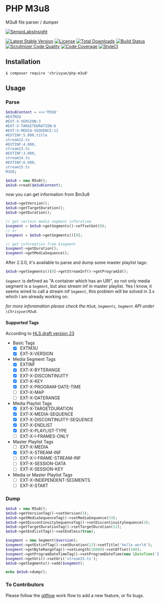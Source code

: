 PHP M3u8
========

M3u8 file parser / dumper

[![SensioLabsInsight](https://insight.sensiolabs.com/projects/f04296f1-1621-4af0-8346-fd3379f34a5a/big.png)](https://insight.sensiolabs.com/projects/f04296f1-1621-4af0-8346-fd3379f34a5a)

[![Latest Stable Version](https://poser.pugx.org/chrisyue/php-m3u8/v/stable)](https://packagist.org/packages/chrisyue/php-m3u8)
[![License](https://poser.pugx.org/chrisyue/php-m3u8/license)](https://packagist.org/packages/chrisyue/php-m3u8)
[![Total Downloads](https://poser.pugx.org/chrisyue/php-m3u8/downloads)](https://packagist.org/packages/chrisyue/php-m3u8)
[![Build Status](https://travis-ci.org/chrisyue/php-m3u8.svg?branch=develop)](https://travis-ci.org/chrisyue/php-m3u8)
[![Scrutinizer Code Quality](https://scrutinizer-ci.com/g/chrisyue/php-m3u8/badges/quality-score.png?b=develop)](https://scrutinizer-ci.com/g/chrisyue/php-m3u8/?branch=develop)
[![Code Coverage](https://scrutinizer-ci.com/g/chrisyue/php-m3u8/badges/coverage.png?b=develop)](https://scrutinizer-ci.com/g/chrisyue/php-m3u8/?branch=develop)
[![StyleCI](https://styleci.io/repos/52257600/shield)](https://styleci.io/repos/52257600)

Installation
------------

```
$ composer require 'chrisyue/php-m3u8'
```

Usage
-----

### Parse

```php
$m3u8Content = <<<'M3U8'
#EXTM3U
#EXT-X-VERSION:3
#EXT-X-TARGETDURATION:6
#EXT-X-MEDIA-SEQUENCE:12
#EXTINF:5.000,title
stream12.ts
#EXTINF:4.000,
stream13.ts
#EXTINF:3.000,
stream14.ts
#EXTINF:6.000,
stream15.ts
M3U8;

$m3u8 = new M3u8();
$m3u8->read($m3u8Content);
```

now you can get information from $m3u8

```php
$m3u8->getVersion();
$m3u8->getTargetDuration();
$m3u8->getDuration();

// get certain media segment inforatiom
$segment = $m3u8->getSegments()->offsetGet(0);
// or
$segment = $m3u8->getSegments()[0];

// get information from $segment
$segment->getDuration();
$segment->getMediaSequence();
```

After 2.3.0, it's available to parse and dump some master playlist tags:

```php
$m3u8->getSegments()[0]->getStreamInf()->getProgramId();
```

`Segment` is defined as "A container which has an URI", so not only media segment is a `Segment`,
but also stream inf in master playlist. Yes I know, it seems wired to call a stream inf `Segment`,
this problem will be solved in 3.x which I am already working on.

*for more inforamation please check the `M3u8`, `Segments`, `Segment` API under `\Chrisyue\M3u8`*.

#### Supported Tags

According to [HLS draft version 23](https://tools.ietf.org/html/draft-pantos-http-live-streaming-23)

* Basic Tags
    - [x] EXTM3U
    - [x] EXT-X-VERSION
* Media Segment Tags
    - [x] EXTINF
    - [x] EXT-X-BYTERANGE
    - [x] EXT-X-DISCONTINUITY
    - [x] EXT-X-KEY
    - [x] EXT-X-PROGRAM-DATE-TIME
    - [ ] EXT-X-MAP
    - [ ] EXT-X-DATERANGE
* Media Playlist Tags
    - [x] EXT-X-TARGETDURATION
    - [x] EXT-X-MEDIA-SEQUENCE
    - [x] EXT-X-DISCONTINUITY-SEQUENCE
    - [x] EXT-X-ENDLIST
    - [x] EXT-X-PLAYLIST-TYPE
    - [ ] EXT-X-I-FRAMES-ONLY
* Master Playlist Tags
    - [ ] EXT-X-MEDIA
    - [x] EXT-X-STREAM-INF
    - [ ] EXT-X-I-FRAME-STREAM-INF
    - [ ] EXT-X-SESSION-DATA
    - [ ] EXT-X-SESSION-KEY
* Media or Master Playlist Tags
    - [ ] EXT-X-INDEPENDENT-SEGMENTS
    - [ ] EXT-X-START

### Dump

```php
$m3u8 = new M3u8();
$m3u8->getVersionTag()->setVersion(3);
$m3u8->getMediaSequenceTag()->setMediaSequence(33);
$m3u8->getDiscontinuitySequenceTag()->setDiscontinuitySequence(3);
$m3u8->getTargetDurationTag()->setTargetDuration(12);
$m3u8->getEndlistTag()->setEndless(true);

$segment = new Segment($version);
$segment->getExtinfTag()->setDuration(12)->setTitle('hello world');
$segment->getByteRangeTag()->setLength(10000)->setOffset(100);
$segment->getProgramDateTimeTag()->setProgramDateTime(new \DateTime('2:00 pm'));
$segment->getUri()->setUri('stream33.ts');
$m3u8->getSegments()->add($segment);

echo $m3u8->dump();
```

### To Contributors

Please follow the [gitflow](http://nvie.com/posts/a-successful-git-branching-model/) work flow
to add a new feature, or fix bugs.
